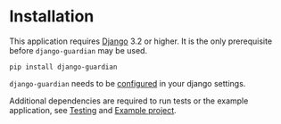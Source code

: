 # Installation

This application requires [Django](http://www.djangoproject.com/) 3.2 or higher.
It is the only prerequisite before `django-guardian` may be used.

```shell
pip install django-guardian
```

`django-guardian` needs to be [configured](./configuration.md) in your django settings.

Additional dependencies are required to run tests or the example application, see [Testing](./develop/testing.md)
and [Example project](./userguide/examples.md).
